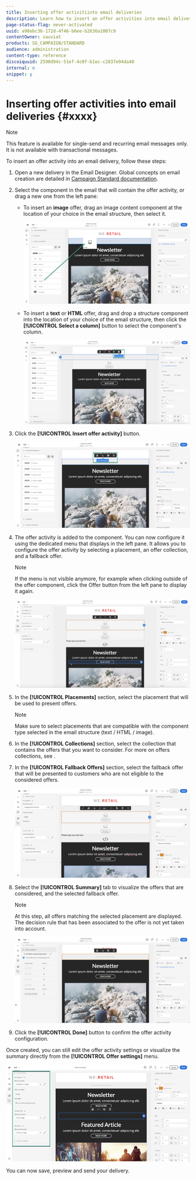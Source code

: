 ```yaml
---
title: Inserting offer activitiinto email deliveries
description: Learn how to insert an offer activities into email deliveries.
page-status-flag: never-activated
uuid: a98ebc36-172d-4f46-b6ee-b2636a1007c9
contentOwner: sauviat
products: SG_CAMPAIGN/STANDARD
audience: administration
content-type: reference
discoiquuid: 2590d94c-51ef-4c0f-b1ec-c2837e94da40
internal: n
snippet: y
---
```


# Inserting offer activities into email deliveries {#xxxx}

>[!NOTE]
>
>This feature is available for single-send and recurring email messages only. It is not available with transactional messages.

To insert an offer activity into an email delivery, follow these steps:

1. Open a new delivery in the Email Designer. Global concepts on email creation are detailed in [Campaign Standard documentation](https://docs.adobe.com/content/help/en/campaign-standard/using/designing-content/designing-content-in-adobe-campaign.html).

1. Select the component in the email that will contain the offer activity, or drag a new one from the left pane:

    * To insert an **image** offer, drag an image content component at the location of your choice in the email structure, then select it.

        ![](assets/offers_insertimage.png)

    * To insert a **text** or **HTML** offer, drag and drop a structure component into the location of your choice of the email structure, then click the **[!UICONTROL Select a column]** button to select the component's column.

        ![](assets/offers_inserttexthtml.png)

1. Click the **[!UICONTROL Insert offer activity]** button.

    ![](assets/offers_inserting_email_1.png)

1. The offer activity is added to the component. You can now configure it using the dedicated menu that displays in the left pane. It allows you to configure the offer activity by selecting a placement, an offer collection, and a fallback offer.

    >[!NOTE]
    >
    >If the menu is not visible anymore, for example when clicking outside of the offer component, click the Offer button from the left pane to display it again.

    ![](assets/offers_offer_activity_pane.png)

1. In the **[!UICONTROL Placements]** section, select the placement that will be used to present offers.

    >[!NOTE]
    >
    >Make sure to select placements that are compatible with the component type selected in the email structure (text / HTML / image).

1. In the **[!UICONTROL Collections]** section, select the collection that contains the offers that you want to consider. For more on offers collections, see [](../../offer-library/using/about-offer-collections.md).

1. In the **[!UICONTROL Fallback Offers]** section, select the fallback offer that will be presented to customers who are not eligible to the considered offers.

    ![](assets/offers_offerconfiguration.png)

1. Select the **[!UICONTROL Summary]** tab to visualize the offers that are considered, and the selected fallback offer.

    >[!NOTE]
    >
    >At this step, all offers matching the selected placement are displayed. The decision rule that has been associated to the offer is not yet taken into account.

    ![](assets/offers_offers_attributes_6.png)

1. Click the **[!UICONTROL Done]** button to confirm the offer activity configuration.

Once created, you can still edit the offer activity settings or visualize the summary directly from the **[!UICONTROL Offer settings]** menu.

![](assets/offers_offers_attributes_7.png)

You can now save, preview and send your delivery.
